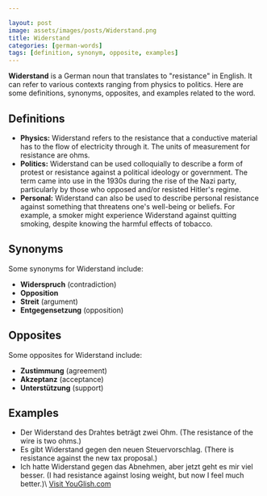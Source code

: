 ```yaml
---

layout: post
image: assets/images/posts/Widerstand.png
title: Widerstand
categories: [german-words]
tags: [definition, synonym, opposite, examples]
---
```


**Widerstand** is a German noun that translates to "resistance" in English. It can refer to various contexts ranging from physics to politics. Here are some definitions, synonyms, opposites, and examples related to the word.

## Definitions

- **Physics:** Widerstand refers to the resistance that a conductive material has to the flow of electricity through it. The units of measurement for resistance are ohms.
- **Politics:** Widerstand can be used colloquially to describe a form of protest or resistance against a political ideology or government. The term came into use in the 1930s during the rise of the Nazi party, particularly by those who opposed and/or resisted Hitler's regime.
- **Personal:** Widerstand can also be used to describe personal resistance against something that threatens one's well-being or beliefs. For example, a smoker might experience Widerstand against quitting smoking, despite knowing the harmful effects of tobacco.

## Synonyms

Some synonyms for Widerstand include:

- **Widerspruch** (contradiction)
- **Opposition**
- **Streit** (argument)
- **Entgegensetzung** (opposition)

## Opposites

Some opposites for Widerstand include:

- **Zustimmung** (agreement)
- **Akzeptanz** (acceptance)
- **Unterstützung** (support)

## Examples

- Der Widerstand des Drahtes beträgt zwei Ohm. (The resistance of the wire is two ohms.)
- Es gibt Widerstand gegen den neuen Steuervorschlag. (There is resistance against the new tax proposal.)
- Ich hatte Widerstand gegen das Abnehmen, aber jetzt geht es mir viel besser. (I had resistance against losing weight, but now I feel much better.)\ <a id="yg-widget-0" class="youglish-widget" data-query="Widerstand" data-lang="german" data-components="8412" data-auto-start="0" data-bkg-color="theme_light" data-title="How%20to%20pronounce%20Widerstand%20in%20German"  rel="nofollow" href="https://youglish.com">Visit YouGlish.com</a><script async src="https://youglish.com/public/emb/widget.js" charset="utf-8"></script>